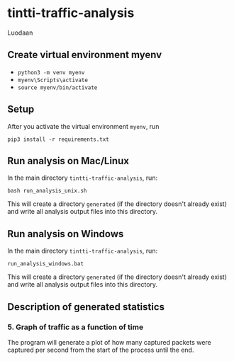 # tintti-traffic-analysis
Luodaan 

## Create virtual environment myenv
- `python3 -m venv myenv`
- `myenv\Scripts\activate`
- `source myenv/bin/activate`

## Setup
After you activate the virtual environment `myenv`, run 
```
pip3 install -r requirements.txt
```

## Run analysis on Mac/Linux

In the main directory `tintti-traffic-analysis`, run:
```
bash run_analysis_unix.sh
```
This will create a directory `generated` (if the directory doesn't already exist) and write all analysis output files into this directory.

## Run analysis on Windows

In the main directory `tintti-traffic-analysis`, run:
```
run_analysis_windows.bat
```
This will create a directory `generated` (if the directory doesn't already exist) and write all analysis output files into this directory.

## Description of generated statistics

### 5. Graph of traffic as a function of time

The program will generate a plot of how many captured packets were captured per second from the start of the process until the end.
